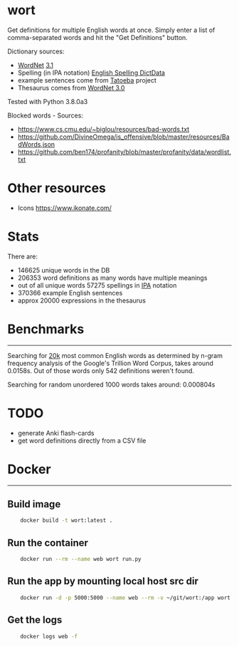 wort
===========

Get definitions for multiple English words at once.
Simply enter a list of comma-separated words and hit the "Get Definitions"
button.

Dictionary sources:
* [WordNet](https://wordnet.princeton.edu/download/current-version) [3.1](http://wordnetcode.princeton.edu/wn3.1.dict.tar.gz)
* Spelling (in IPA notation) [English Spelling DictData](https://play.google.com/store/apps/details?id=colordict.dictdata.cmuaes)
* example sentences come from [Tatoeba](https://tatoeba.org/eng/downloads)
    project
* Thesaurus comes from [WordNet 3.0](https://play.google.com/store/apps/details?id=colordict.dictdata.dictionary.english.wordnet3&hl=en)

Tested with Python 3.8.0a3

Blocked words - Sources:
* https://www.cs.cmu.edu/~biglou/resources/bad-words.txt
* https://github.com/DivineOmega/is_offensive/blob/master/resources/BadWords.json
* https://github.com/ben174/profanity/blob/master/profanity/data/wordlist.txt

# Other resources
* Icons https://www.ikonate.com/

# Stats

There are:

* 146625 unique words in the DB
* 206353 word definitions as many words have multiple meanings
* out of all unique words 57275 spellings in
    [IPA](https://en.wikipedia.org/wiki/International_Phonetic_Alphabet)
    notation 
* 370366 example English sentences
* approx 20000 expressions in the thesaurus

# Benchmarks
------------

Searching for [20k](https://github.com/first20hours/google-10000-english/blob/master/20k.txt)
 most common English words as determined by n-gram frequency analysis of the 
Google's Trillion Word Corpus, takes around 0.0158s.
Out of those words only 542 definitions weren't found.

Searching for random unordered 1000 words takes around: 0.000804s


# TODO

* generate Anki flash-cards
* get word definitions directly from a CSV file


# Docker
--------

## Build image

```bash
    docker build -t wort:latest .
```

## Run the container

```bash
    docker run --rm --name web wort run.py
```

## Run the app by mounting local host src dir
```bash
    docker run -d -p 5000:5000 --name web --rm -v ~/git/wort:/app wort /app/run.py
```

## Get the logs

```bash
    docker logs web -f
```

